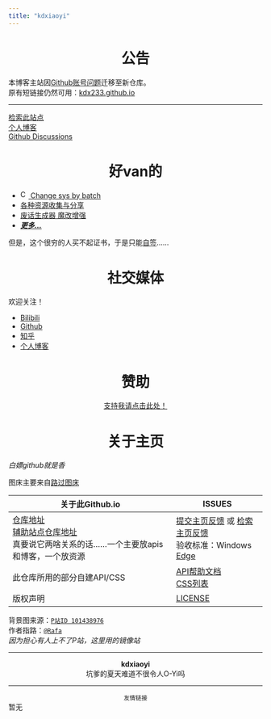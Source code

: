 ```yaml
---
title: "kdxiaoyi"
---
```

# <center>公告</center>
本博客主站因[Github账号问题](./blogs/2024/20-lost)迁移至新仓库。<br>
原有短链接仍然可用：[kdx233.github.io](//kdx233.github.io/)

---
[检索此站点](/search.html)<br>
[个人博客](/blogs/index)<br>
[Github Discussions](//github.com/kdxhub/kdxhub.github.io/discussions)

# <center>好van的</center>
* [<img width=16px height=16px alt="CSBB" src="https://s1.ax1x.com/2022/08/21/vyApIs.png"></img> Change sys by batch](/change-sys-by-batch)
* [各种资源收集与分享](/resource-share)
* [废话生成器 魔改增强](/Project/BullshitGenerator/spawner.html)
* ***[更多…](/Project/)***

但是，这个很穷的人买不起证书，于是只能[自签](https://pan.huang1111.cn/s/KBDVCY)……

# <center>社交媒体</center>
欢迎关注！
* [Bilibili](//space.bilibili.com/1987247870)
* [Github](//github.com/kdxhub)
* [知乎](//www.zhihu.com/people/kdxhub)
* [个人博客](/blogs/index)

# <center>赞助</center>
<a href="/sponsor"><center>支持我请点击此处！</center></a>

# <center>关于主页</center>
*白嫖github就是香*

图床主要来自[路过图床](//imgse.com)

| 关于此Github.io | ISSUES |
|-|-|
| [仓库地址](//github.com/kdxhub/kdxhub.github.io)<br>[辅助站点仓库地址](//github.com/kdX233/kdx233.github.io)<br>真要说它两啥关系的话……一个主要放apis和博客，一个放资源 | [提交主页反馈](//github.com/kdxhub/kdxhub.github.io/issues/new/choose) 或 [检索主页反馈](//github.com/kdxhub/kdxhub.github.io/issues?q=is%3Aissue)<br>验收标准：Windows [Edge](https://www.microsoft.com/edge)|
| 此仓库所用的部分自建API/CSS | [API帮助文档](https://github.com/kdxhub/kdxhub.github.io/blob/main/api/_index.md)<br>[CSS列表](https://github.com/kdX233/kdx233.github.io/blob/master/res/css/_index.md) |
|版权声明|[LICENSE](//kdxhub.github.io/LICENSE_)|

背景图来源：[`P站ID 101438976`](https://pixivel.moe/illust/101438976)<br>
作者指路：[`@Rafa`](https://pixivel.moe/illustrator/3970196)<br>
*因为担心有人上不了P站，这里用的镜像站*

---
<center><strong>kdxiaoyi</strong></center>
<center>坑爹的夏天难道不很令人O-Yi吗</center>

---
<small><center>友情链接</center></small>
暂无